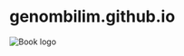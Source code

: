 # genombilim.github.io

![Book logo](https://github.com/genombilim/genombilim.github.io/tree/main/docs/assets/egenombilim2024.jpg)


